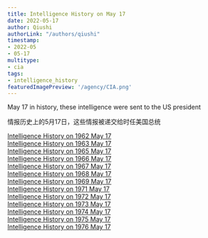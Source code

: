 ```yaml
---
title: Intelligence History on May 17
date: 2022-05-17
author: Qiushi 
authorLink: "/authors/qiushi"
timestamp: 
- 2022-05
- 05-17
multitype: 
- cia
tags: 
- intelligence_history
featuredImagePreview: '/agency/CIA.png'
---
```



May 17 in history, these intelligence were sent to the US president

情报历史上的5月17日，这些情报被递交给时任美国总统

<!--more-->







[Intelligence History on 1962 May 17](/dailybrief/1962-05-17)   
[Intelligence History on 1963 May 17](/dailybrief/1963-05-17)   
[Intelligence History on 1965 May 17](/dailybrief/1965-05-17)   
[Intelligence History on 1966 May 17](/dailybrief/1966-05-17)   
[Intelligence History on 1967 May 17](/dailybrief/1967-05-17)   
[Intelligence History on 1968 May 17](/dailybrief/1968-05-17)   
[Intelligence History on 1969 May 17](/dailybrief/1969-05-17)   
[Intelligence History on 1971 May 17](/dailybrief/1971-05-17)   
[Intelligence History on 1972 May 17](/dailybrief/1972-05-17)   
[Intelligence History on 1973 May 17](/dailybrief/1973-05-17)   
[Intelligence History on 1974 May 17](/dailybrief/1974-05-17)   
[Intelligence History on 1975 May 17](/dailybrief/1975-05-17)   
[Intelligence History on 1976 May 17](/dailybrief/1976-05-17)   
